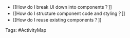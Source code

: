 - [[How do I break UI down into components？]]
- [[How do I structure component code and styling？]]
- [[How do I reuse existing components？]]

Tags: #ActivityMap 